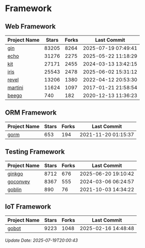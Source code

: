 # Framework

## Web Framework
| Project Name | Stars | Forks | Last Commit |
| ------------ | ----- | ----- | ----------- |
| [gin](https://github.com/gin-gonic/gin) | 83205 | 8264 | 2025-07-19 07:49:41 |
| [echo](https://github.com/labstack/echo) | 31276 | 2275 | 2025-05-22 11:18:29 |
| [kit](https://github.com/go-kit/kit) | 27171 | 2455 | 2024-03-13 13:42:15 |
| [iris](https://github.com/kataras/iris) | 25543 | 2478 | 2025-06-02 15:31:12 |
| [revel](https://github.com/revel/revel) | 13206 | 1380 | 2022-04-12 20:53:30 |
| [martini](https://github.com/go-martini/martini) | 11624 | 1097 | 2017-01-21 21:58:54 |
| [beego](https://github.com/astaxie/beego) | 740 | 182 | 2020-12-13 11:36:23 |

## ORM Framework
| Project Name | Stars | Forks | Last Commit |
| ------------ | ----- | ----- | ----------- |
| [gorm](https://github.com/jinzhu/gorm) | 653 | 194 | 2021-11-20 01:15:37 |

## Testing Framework
| Project Name | Stars | Forks | Last Commit |
| ------------ | ----- | ----- | ----------- |
| [ginkgo](https://github.com/onsi/ginkgo) | 8712 | 676 | 2025-06-20 19:10:42 |
| [goconvey](https://github.com/smartystreets/goconvey) | 8367 | 555 | 2024-03-06 06:24:57 |
| [goblin](https://github.com/franela/goblin) | 890 | 76 | 2021-10-03 14:34:22 |

## IoT Framework
| Project Name | Stars | Forks | Last Commit |
| ------------ | ----- | ----- | ----------- |
| [gobot](https://github.com/hybridgroup/gobot) | 9223 | 1048 | 2025-02-16 14:48:48 |

*Update Date: 2025-07-19T20:00:43*